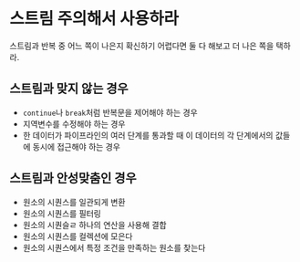 # 스트림 주의해서 사용하라
스트림과 반복 중 어느 쪽이 나은지 확신하기 어렵다면 둘 다 해보고 더 나은 쪽을 택하라.
## 스트림과 맞지 않는 경우
* `continue`나 `break`처럼 반복문을 제어해야 하는 경우
* 지역변수를 수정해야 하는 경우
* 한 데이터가 파이프라인의 여러 단계를 통과할 때 이 데이터의 각 단계에서의 값들에 동시에 접근해야 하는 경우
## 스트림과 안성맞춤인 경우
* 원소의 시퀀스를 일관되게 변환
* 원소의 시퀀스를 필터링
* 원소의 시퀀슬ㄹ 하나의 연산을 사용해 결합
* 원소의 시퀀스를 컬렉션에 모은다
* 원소의 시퀀스에서 특정 조건을 만족하는 원소를 찾는다